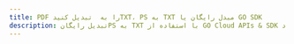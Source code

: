 ---title: PDF را به  تبدیل کنیدTXT، PS به TXT مبدل رایگان یا GO SDKdescription: تبدیل رایگانPS به TXT با استفاده از GO Cloud APIs & SDK همچنین اسناد PDF را در Cloud ایجاد، ویرایش و رندر کنید.---